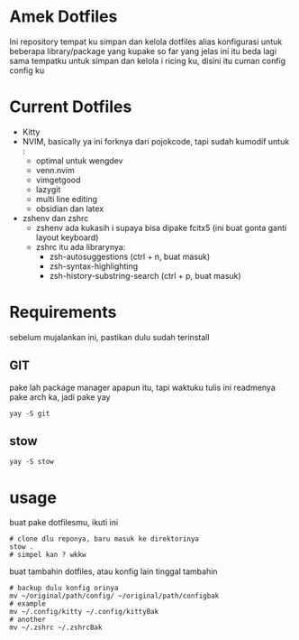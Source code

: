 # Amek Dotfiles

Ini repository tempat ku simpan dan kelola dotfiles alias konfigurasi untuk beberapa library/package yang kupake so far
yang jelas ini itu beda lagi sama tempatku untuk simpan dan kelola i ricing ku, disini itu cuman config config ku

# Current Dotfiles

- Kitty
- NVIM, basically ya ini forknya dari pojokcode, tapi sudah kumodif untuk :
  - optimal untuk wengdev
  - venn.nvim
  - vimgetgood
  - lazygit
  - multi line editing
  - obsidian dan latex
- zshenv dan zshrc
  - zshenv ada kukasih i supaya bisa dipake fcitx5 (ini buat gonta ganti layout
    keyboard)
  - zshrc itu ada librarynya:
    - zsh-autosuggestions (ctrl + n, buat masuk)
    - zsh-syntax-highlighting
    - zsh-history-substring-search (ctrl + p, buat masuk)

# Requirements

sebelum mujalankan ini, pastikan dulu sudah terinstall

## GIT

pake lah package manager apapun itu, tapi waktuku tulis ini readmenya pake arch ka, jadi pake yay

```
yay -S git
```

## stow

```
yay -S stow
```

# usage

buat pake dotfilesmu, ikuti ini

```
# clone dlu reponya, baru masuk ke direktorinya
stow .
# simpel kan ? wkkw
```

buat tambahin dotfiles, atau konfig lain tinggal tambahin

```
# backup dulu konfig orinya
mv ~/original/path/config/ ~/original/path/configbak
# example
mv ~/.config/kitty ~/.config/kittyBak
# another
mv ~/.zshrc ~/.zshrcBak
```
